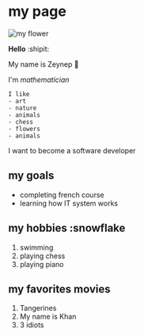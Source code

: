 # my page

![my flower](https://i2.milimaj.com/i/milliyet/75/0x410/5f14697655427f1424633c37.jpg)

**Hello** :shipit:

My name is Zeynep :tada:

I'm *mathematician*

```text
I like
- art 
- nature 
- animals
- chess
- flowers
- animals
```

I want to become a software developer

## my goals

- completing french course
- learning how IT system works

## my hobbies :snowflake

1. swimming
2. playing chess
3. playing piano

## my favorites movies

1. Tangerines
2. My name is Khan
3. 3 idiots

